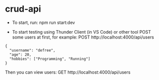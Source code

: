 # crud-api

- To start, run:
npm run start:dev

- To start testing using Thunder Client (in VS Code) or other tool POST some users at first, for example:
POST http://localhost:4000/api/users
```
{
  "username": "defree",
  "age": 20,
  "hobbies": ["Programming", "Running"]
}
```

Then you can view users:
GET http://localhost:4000/api/users